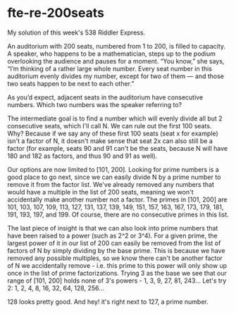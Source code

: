 # fte-re-200seats
My solution of this week's 538 Riddler Express.

An auditorium with 200 seats, numbered from 1 to 200, is filled to capacity. A speaker, who happens to be a mathematician, steps up to the podium overlooking the audience and pauses for a moment. “You know,” she says, “I’m thinking of a rather large whole number. Every seat number in this auditorium evenly divides my number, except for two of them — and those two seats happen to be next to each other.”

As you’d expect, adjacent seats in the auditorium have consecutive numbers. Which two numbers was the speaker referring to?

The intermediate goal is to find a number which will evenly divide all but 2 consecutive seats, which I'll call N. We can rule out the first 100 seats. Why? Because if we say any of these first 100 seats (seat x for example) isn't a factor of N, it doesn't make sense that seat 2x can also still be a factor (for example, seats 90 and 91 can't be the seats, because N will have 180 and 182 as factors, and thus 90 and 91 as well).

Our options are now limited to [101, 200]. Looking for prime numbers is a good place to go next, since we can easily divide N by a prime number to remove it from the factor list. We've already removed any numbers that would have a multiple in the list of 200 seats, meaning we won't accidentally make another number not a factor. The primes in [101, 200] are 101, 103, 107, 109, 113, 127, 131, 137, 139, 149, 151, 157, 163, 167, 173, 179, 181, 191, 193, 197, and 199. Of course, there are no consecutive primes in this list.

The last piece of insight is that we can also look into prime numbers that have been raised to a power (such as 2^2 or 3^4). For a given prime, the largest power of it in our list of 200 can easily be removed from the list of factors of N by simply dividing by the base prime. This is because we have removed any possible multiples, so we know there can't be another factor of N we accidentally remove - i.e. this prime to this power will only show up once in the list of prime factorizations. Trying 3 as the base we see that our range of [101, 200] holds none of 3's powers - 1, 3, 9, 27, 81, 243... Let's try 2: 1, 2, 4, 8, 16, 32, 64, 128, 256...

128 looks pretty good. And hey! it's right next to 127, a prime number.
